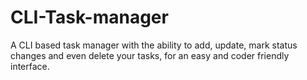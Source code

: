 # CLI-Task-manager
A CLI based task manager with the ability to add, update, mark status changes and even delete your tasks, for an easy and coder friendly interface.
